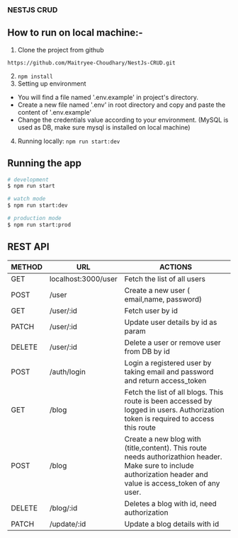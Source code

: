 ### NESTJS CRUD

## How to run on local machine:-
1. Clone the project from github
```
https://github.com/Maitryee-Choudhary/NestJs-CRUD.git
```
2. ```npm install ```
3. Setting up environment
- You will find a file named '.env.example' in project's directory.
- Create a new file named '.env' in root directory and copy and paste the content of '.env.example'
- Change the credentials value according to your environment. (MySQL is used as DB, make sure mysql is installed on local machine)
4. Running locally: `npm run start:dev`

## Running the app

```bash
# development
$ npm run start

# watch mode
$ npm run start:dev

# production mode
$ npm run start:prod
```

## REST API
| METHOD | URL | ACTIONS |
|--------|-----|---------|
| GET | localhost:3000/user | Fetch the list of all users |
| POST | /user | Create a new user ( email,name, password) |
| GET | /user/:id | Fetch user by id |
| PATCH | /user/:id | Update user details by id as param |
| DELETE | /user/:id | Delete a user or remove user from DB by id |
| POST | /auth/login | Login a registered user by taking email and password and return access_token |
| GET | /blog | Fetch the list of all blogs. This route is been accessed by logged in users. Authorization token is required to access this route |
| POST | /blog | Create a new blog with (title,content). This route needs authorizathion header. Make sure to include authorization header and value is access_token of any user. |
| DELETE | /blog/:id | Deletes a blog with id, need authorization |
| PATCH | /update/:id | Update a blog details with id |

